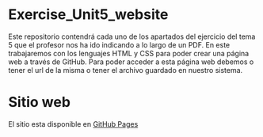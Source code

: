 # Exercise_Unit5_website
Este repositorio contendrá cada uno de los apartados del ejercicio del tema 5 que el profesor nos ha ido indicando a lo largo de un PDF. En este trabajaremos con los lenguajes HTML y CSS para poder crear una página web a través de GitHub. Para poder acceder a esta página web debemos o tener el url de la misma o tener el archivo guardado en nuestro sistema.
# Sitio web
El sitio esta disponible en [GitHub Pages](https://github.com/ldr2798/Exercise_Unit5_website.git)